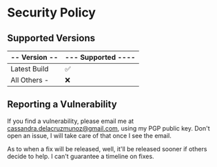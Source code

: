 # Security Policy

## Supported Versions

| -- Version -- | --- Supported ---- |
| ------------- | ------------------ |
| Latest Build  | :white_check_mark: |
|  All Others - | :x: |

## Reporting a Vulnerability

If you find a vulnerability, please email me at cassandra.delacruzmunoz@gmail.com, using my PGP public key.
Don't open an issue, I will take care of that once I see the email.

As to when a fix will be released, well, it'll be released sooner if others decide to help.
I can't guarantee a timeline on fixes.
